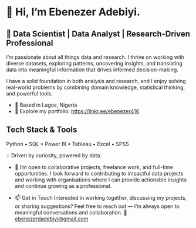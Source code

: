 # 👋 Hi, I’m Ebenezer Adebiyi. 
## 👀  Data Scientist  | Data Analyst  | Research-Driven Professional

I’m passionate about all things data and research. I thrive on working with diverse datasets, exploring patterns, uncovering insights, and translating data into meaningful information that drives informed decision-making.

I have a solid foundation in both analysis and research, and I enjoy solving real-world problems by combining domain knowledge, statistical thinking, and powerful tools.
 - 📍 Based in Lagos, Nigeria
 - 🔗 Explore my portfolio:  https://linkr.ee/ebenezer416 
 
 ##  Tech Stack & Tools
 Python • SQL • Power BI • Tableau • Excel  • SPSS
 
💡 Driven by curiosity, powered by data.

- 💞️ I’m open to collaborative projects, freelance work, and full-time opportunities. I look forward to contributing to impactful data projects and working with organisations where I can provide actionable insights and continue growing as a professional.


- 📫 Get in Touch
Interested in working together, discussing my projects, or sharing suggestions?
Feel free to reach out — I’m always open to meaningful conversations and collaboration.
📧 ebenezerdadebiyi@gmail.com
<!---
Awaitingprof/Awaitingprof is a ✨ special ✨ repository because its `README.md` (this file) appears on your GitHub profile.
You can click the Preview link to take a look at your changes.
--->
